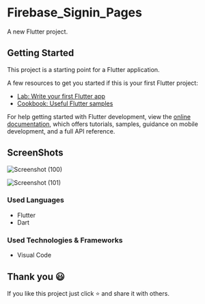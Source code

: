 # Firebase_Signin_Pages

A new Flutter project.

## Getting Started

This project is a starting point for a Flutter application.

A few resources to get you started if this is your first Flutter project:

- [Lab: Write your first Flutter app](https://docs.flutter.dev/get-started/codelab)
- [Cookbook: Useful Flutter samples](https://docs.flutter.dev/cookbook)

For help getting started with Flutter development, view the
[online documentation](https://docs.flutter.dev/), which offers tutorials,
samples, guidance on mobile development, and a full API reference.

## ScreenShots

![Screenshot (100)](https://github.com/trsrathnayaka/Firebase_Signin_Pages/assets/97075043/89c3c933-2923-4c4c-83a7-98a29cb7ffc5)

![Screenshot (101)](https://github.com/trsrathnayaka/Firebase_Signin_Pages/assets/97075043/5f71ea4c-684f-425f-8341-88519c7efb64)



 ### Used Languages
* Flutter
* Dart

### Used Technologies & Frameworks
* Visual Code

## Thank you 😃

If you like this project just click ⭐ and share it with others.
